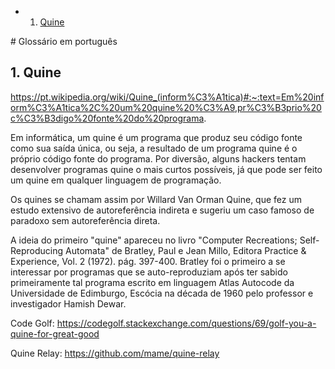 <!-- vscode-markdown-toc -->
* 1. [Quine](#Quine)

<!-- vscode-markdown-toc-config
	numbering=true
	autoSave=true
	/vscode-markdown-toc-config -->
<!-- /vscode-markdown-toc --># Glossário em português

##  1. <a name='Quine'></a>Quine

https://pt.wikipedia.org/wiki/Quine_(inform%C3%A1tica)#:~:text=Em%20inform%C3%A1tica%2C%20um%20quine%20%C3%A9,pr%C3%B3prio%20c%C3%B3digo%20fonte%20do%20programa.

Em informática, um quine é um programa que produz seu código fonte como sua saída única, ou seja, a resultado de um programa quine é o próprio código fonte do programa. Por diversão, alguns hackers tentam desenvolver programas quine o mais curtos possíveis, já que pode ser feito um quine em qualquer linguagem de programação.

Os quines se chamam assim por Willard Van Orman Quine, que fez um estudo extensivo de autoreferência indireta e sugeriu um caso famoso de paradoxo sem autoreferência direta.

A ideia do primeiro "quine" apareceu no livro "Computer Recreations; Self-Reproducing Automata" de Bratley, Paul e Jean Millo, Editora Practice & Experience, Vol. 2 (1972). pág. 397-400. Bratley foi o primeiro a se interessar por programas que se auto-reproduziam após ter sabido primeiramente tal programa escrito em linguagem Atlas Autocode da Universidade de Edimburgo, Escócia na década de 1960 pelo professor e investigador Hamish Dewar.

Code Golf: https://codegolf.stackexchange.com/questions/69/golf-you-a-quine-for-great-good

Quine Relay: https://github.com/mame/quine-relay
